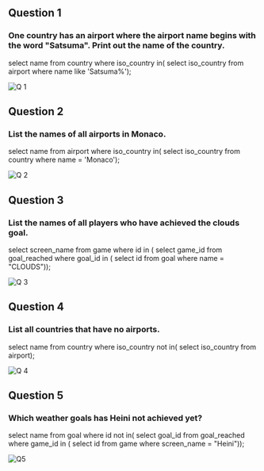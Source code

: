 ## Question 1
### One country has an airport where the airport name begins with the word "Satsuma". Print out the name of the country.
select name from country where iso_country in(
select iso_country from airport where name like 'Satsuma%');

![Q 1](https://github.com/user-attachments/assets/b888567f-7b2b-4a90-9d31-75580293e9f9)


## Question 2
### List the names of all airports in Monaco.
select name from airport
where iso_country in(
select iso_country from country
where name = 'Monaco');

![Q 2](https://github.com/user-attachments/assets/7c62059d-79f1-421d-9fd5-2effa25ac2a5)


## Question 3
### List the names of all players who have achieved the clouds goal.
select screen_name from game
where id in (
select game_id from goal_reached
where goal_id in (
select id from goal
where name = "CLOUDS"));

![Q 3](https://github.com/user-attachments/assets/5ba4be67-7b6d-4645-9e00-78ae675a079b)


## Question 4
### List all countries that have no airports.
select name from country
where iso_country not in(
select iso_country from airport);

![Q 4](https://github.com/user-attachments/assets/d3804b8f-4adf-43de-8225-04b5e337b179)


## Question 5
### Which weather goals has Heini not achieved yet?
select name from goal
where id not in(
select goal_id from goal_reached
where game_id in (
select id from game
where screen_name = "Heini"));

![Q5](https://github.com/user-attachments/assets/9fb51b8b-3424-4efe-82bb-27fec911eec1)
